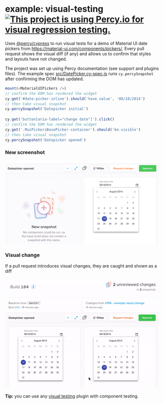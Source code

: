 # example: visual-testing [![This project is using Percy.io for visual regression testing.](https://percy.io/static/images/percy-badge.svg)](https://percy.io/bahmutov/cypress-react-unit-test)

Uses [@percy/cypress](https://github.com/percy/percy-cypress) to run visual tests for a demo of Material UI date pickers from https://material-ui.com/components/pickers/. Every pull request shows the visual diff (if any) and allows us to confirm that styles and layouts have not changed.

The project was set up using Percy documentation (see support and plugins files). The example spec [src/DatePicker.cy-spec.js](src/DatePicker.cy-spec.js) runs `cy.percySnapshot` after confirming the DOM has updated.

```js
mount(<MaterialUIPickers />)
// confirm the DOM has rendered the widget
cy.get('#date-picker-inline').should('have.value', '08/18/2014')
// then take visual snapshot
cy.percySnapshot('Datepicker initial')

cy.get('button[aria-label="change date"]').click()
// confirm the DOM has rendered the widget
cy.get('.MuiPickersBasePicker-container').should('be.visible')
// then take visual snapshot
cy.percySnapshot('Datepicker opened')
```

### New screenshot

![Percy dashboard](images/new-image.png)

### Visual change

If a pull request introduces visual changes, they are caught and shown as a diff

![Visual change](images/diff.gif)

**Tip:** you can use any [visual testing](https://on.cypress.io/visual-testing) plugin with component testing.
